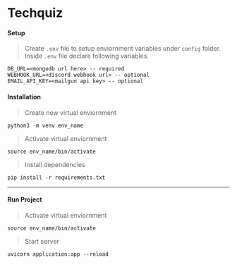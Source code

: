 # Techquiz
#### Setup
> Create `.env` file to setup enviornment variables under `config` folder.
Inside `.env` file declare following variables. 
```
DB_URL=<mongodb url here> -- required
WEBHOOK_URL=<discord webhook url> -- optional
EMAIL_API_KEY=<mailgun api key> -- optional
```

#### Installation
>Create new virtual enviornment
```
python3 -m venv env_name
```
>Activate virtual enviornment

```
source env_name/bin/activate
```
>Install dependencies
```
pip install -r requirements.txt
```
___

#### Run Project
>Activate virtual enviornment

```
source env_name/bin/activate
```
>Start server
```
uvicorn application:app --reload
```